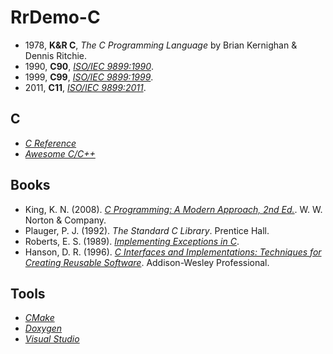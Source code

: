 # RrDemo-C
- 1978, **K&R C**, *The C Programming Language* by Brian Kernighan & Dennis Ritchie.
- 1990, **C90**, [*ISO/IEC 9899:1990*](http://iso.org/iso/catalogue_detail.htm?csnumber=17782).
- 1999, **C99**, [*ISO/IEC 9899:1999*](http://iso.org/iso/catalogue_detail.htm?csnumber=29237).
- 2011, **C11**, [*ISO/IEC 9899:2011*](http://iso.org/iso/catalogue_detail.htm?csnumber=57853).

## C
- [*C Reference*](http://cppreference.com/w/c)
- [*Awesome C/C++*](http://github.com/fffaraz/awesome-cpp)

## Books
- King, K. N. (2008). [*C Programming: A Modern Approach, 2nd Ed.*](http://knking.com/books/c2/). W. W. Norton & Company.
- Plauger, P. J. (1992). *The Standard C Library*. Prentice Hall.
- Roberts, E. S. (1989). [*Implementing Exceptions in C*](http://hpl.hp.com/techreports/Compaq-DEC/SRC-RR-40.pdf).
- Hanson, D. R. (1996). [*C Interfaces and Implementations: Techniques for Creating Reusable Software*](http://github.com/drh/cii). Addison-Wesley Professional.

## Tools
- [*CMake*](http://cmake.org/)
- [*Doxygen*](http://doxygen.org/)
- [*Visual Studio*](http://visualstudio.com/)
